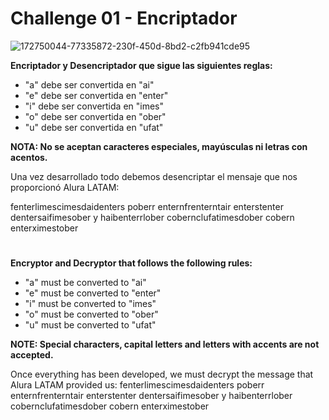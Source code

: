# Challenge 01 - Encriptador


![172750044-77335872-230f-450d-8bd2-c2fb941cde95](https://user-images.githubusercontent.com/27865066/175985274-df073015-aa56-4f8c-a851-2f1e4a4f9889.png)



**Encriptador y Desencriptador que sigue las siguientes reglas:**
- "a" debe ser convertida en "ai"
- "e" debe ser convertida en "enter"
- "i" debe ser convertida en "imes"
- "o" debe ser convertida en "ober"
- "u" debe ser convertida en "ufat"

**NOTA: No se aceptan caracteres especiales, mayúsculas ni letras con acentos.**

Una vez desarrollado todo debemos desencriptar el mensaje que nos proporcionó Alura LATAM:

fenterlimescimesdaidenters poberr enternfrenterntair enterstenter dentersaifimesober y haibenterrlober cobernclufatimesdober cobern enterximestober

#


**Encryptor and Decryptor that follows the following rules:**
- "a" must be converted to "ai"
- "e" must be converted to "enter"
- "i" must be converted to "imes"
- "o" must be converted to "ober"
- "u" must be converted to "ufat"

**NOTE: Special characters, capital letters and letters with accents are not accepted.**

Once everything has been developed, we must decrypt the message that Alura LATAM provided us:
fenterlimescimesdaidenters poberr enternfrenterntair enterstenter dentersaifimesober y haibenterrlober cobernclufatimesdober cobern enterximestober
